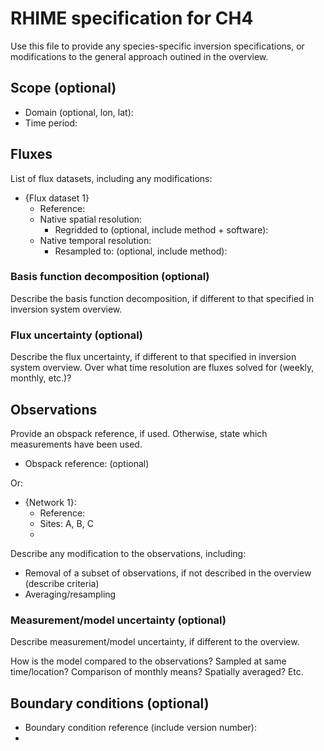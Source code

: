 # RHIME specification for CH4

Use this file to provide any species-specific inversion specifications, or modifications to the general approach outined in the overview.

## Scope (optional)

- Domain (optional, lon, lat): 
- Time period: 

## Fluxes

List of flux datasets, including any modifications:

- {Flux dataset 1}
  - Reference:
  - Native spatial resolution:
    - Regridded to (optional, include method + software): 
  - Native temporal resolution:
    - Resampled to: (optional, include method): 

### Basis function decomposition (optional)

Describe the basis function decomposition, if different to that specified in inversion system overview.

### Flux uncertainty (optional)

Describe the flux uncertainty, if different to that specified in inversion system overview. Over what time resolution are fluxes solved for (weekly, monthly, etc.)?

## Observations

Provide an obspack reference, if used. Otherwise, state which measurements have been used.

- Obspack reference: (optional)

Or:

- {Network 1}:
  - Reference:
  - Sites: A, B, C
  - 

Describe any modification to the observations, including:
- Removal of a subset of observations, if not described in the overview (describe criteria)
- Averaging/resampling

### Measurement/model uncertainty (optional)

Describe measurement/model uncertainty, if different to the overview.

How is the model compared to the observations? Sampled at same time/location? Comparison of monthly means? Spatially averaged? Etc.

## Boundary conditions (optional)

- Boundary condition reference (include version number): 
- 